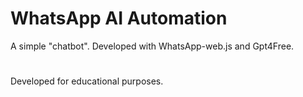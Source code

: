 # WhatsApp AI Automation

A simple "chatbot". Developed with WhatsApp-web.js and Gpt4Free.
#
Developed for educational purposes.
